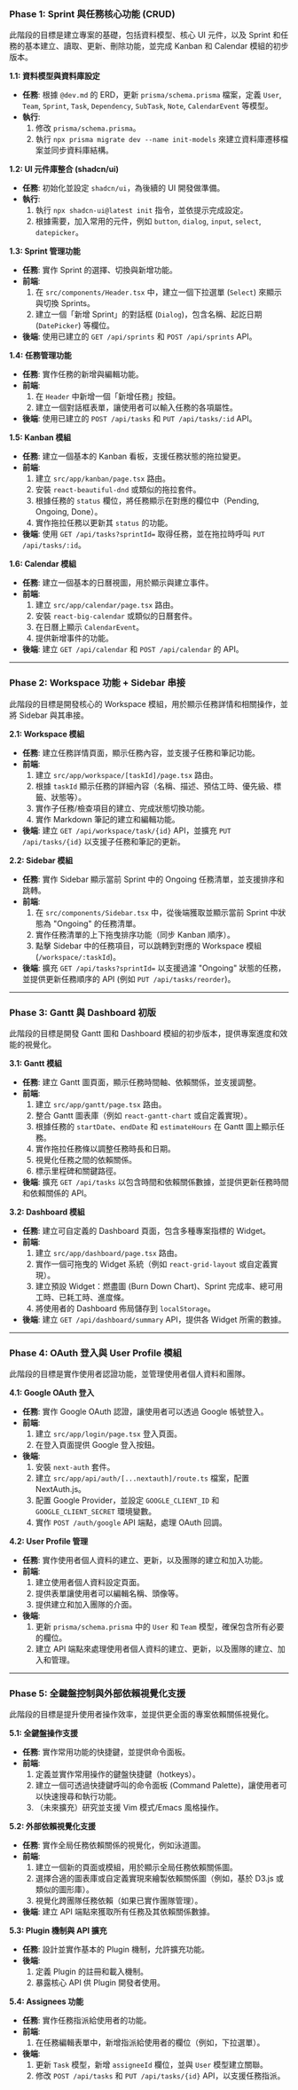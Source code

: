 ### **Phase 1: Sprint 與任務核心功能 (CRUD)**

此階段的目標是建立專案的基礎，包括資料模型、核心 UI 元件，以及 Sprint 和任務的基本建立、讀取、更新、刪除功能，並完成 Kanban 和 Calendar 模組的初步版本。

**1.1: 資料模型與資料庫設定**

*   **任務**: 根據 `@dev.md` 的 ERD，更新 `prisma/schema.prisma` 檔案，定義 `User`, `Team`, `Sprint`, `Task`, `Dependency`, `SubTask`, `Note`, `CalendarEvent` 等模型。
*   **執行**:
    1.  修改 `prisma/schema.prisma`。
    2.  執行 `npx prisma migrate dev --name init-models` 來建立資料庫遷移檔案並同步資料庫結構。

**1.2: UI 元件庫整合 (shadcn/ui)**

*   **任務**: 初始化並設定 `shadcn/ui`，為後續的 UI 開發做準備。
*   **執行**:
    1.  執行 `npx shadcn-ui@latest init` 指令，並依提示完成設定。
    2.  根據需要，加入常用的元件，例如 `button`, `dialog`, `input`, `select`, `datepicker`。

**1.3: Sprint 管理功能**

*   **任務**: 實作 Sprint 的選擇、切換與新增功能。
*   **前端**:
    1.  在 `src/components/Header.tsx` 中，建立一個下拉選單 (`Select`) 來顯示與切換 Sprints。
    2.  建立一個「新增 Sprint」的對話框 (`Dialog`)，包含名稱、起訖日期 (`DatePicker`) 等欄位。
*   **後端**: 使用已建立的 `GET /api/sprints` 和 `POST /api/sprints` API。

**1.4: 任務管理功能**

*   **任務**: 實作任務的新增與編輯功能。
*   **前端**:
    1.  在 `Header` 中新增一個「新增任務」按鈕。
    2.  建立一個對話框表單，讓使用者可以輸入任務的各項屬性。
*   **後端**: 使用已建立的 `POST /api/tasks` 和 `PUT /api/tasks/:id` API。

**1.5: Kanban 模組**

*   **任務**: 建立一個基本的 Kanban 看板，支援任務狀態的拖拉變更。
*   **前端**:
    1.  建立 `src/app/kanban/page.tsx` 路由。
    2.  安裝 `react-beautiful-dnd` 或類似的拖拉套件。
    3.  根據任務的 `status` 欄位，將任務顯示在對應的欄位中（Pending, Ongoing, Done）。
    4.  實作拖拉任務以更新其 `status` 的功能。
*   **後端**: 使用 `GET /api/tasks?sprintId=` 取得任務，並在拖拉時呼叫 `PUT /api/tasks/:id`。

**1.6: Calendar 模組**

*   **任務**: 建立一個基本的日曆視圖，用於顯示與建立事件。
*   **前端**:
    1.  建立 `src/app/calendar/page.tsx` 路由。
    2.  安裝 `react-big-calendar` 或類似的日曆套件。
    3.  在日曆上顯示 `CalendarEvent`。
    4.  提供新增事件的功能。
*   **後端**: 建立 `GET /api/calendar` 和 `POST /api/calendar` 的 API。

---

### **Phase 2: Workspace 功能 + Sidebar 串接**

此階段的目標是開發核心的 Workspace 模組，用於顯示任務詳情和相關操作，並將 Sidebar 與其串接。

**2.1: Workspace 模組**

*   **任務**: 建立任務詳情頁面，顯示任務內容，並支援子任務和筆記功能。
*   **前端**:
    1.  建立 `src/app/workspace/[taskId]/page.tsx` 路由。
    2.  根據 `taskId` 顯示任務的詳細內容（名稱、描述、預估工時、優先級、標籤、狀態等）。
    3.  實作子任務/檢查項目的建立、完成狀態切換功能。
    4.  實作 Markdown 筆記的建立和編輯功能。
*   **後端**: 建立 `GET /api/workspace/task/{id}` API，並擴充 `PUT /api/tasks/{id}` 以支援子任務和筆記的更新。

**2.2: Sidebar 模組**

*   **任務**: 實作 Sidebar 顯示當前 Sprint 中的 Ongoing 任務清單，並支援排序和跳轉。
*   **前端**:
    1.  在 `src/components/Sidebar.tsx` 中，從後端獲取並顯示當前 Sprint 中狀態為 "Ongoing" 的任務清單。
    2.  實作任務清單的上下拖曳排序功能（同步 Kanban 順序）。
    3.  點擊 Sidebar 中的任務項目，可以跳轉到對應的 Workspace 模組 (`/workspace/:taskId`)。
*   **後端**: 擴充 `GET /api/tasks?sprintId=` 以支援過濾 "Ongoing" 狀態的任務，並提供更新任務順序的 API (例如 `PUT /api/tasks/reorder`)。

---

### **Phase 3: Gantt 與 Dashboard 初版**

此階段的目標是開發 Gantt 圖和 Dashboard 模組的初步版本，提供專案進度和效能的視覺化。

**3.1: Gantt 模組**

*   **任務**: 建立 Gantt 圖頁面，顯示任務時間軸、依賴關係，並支援調整。
*   **前端**:
    1.  建立 `src/app/gantt/page.tsx` 路由。
    2.  整合 Gantt 圖表庫（例如 `react-gantt-chart` 或自定義實現）。
    3.  根據任務的 `startDate`、`endDate` 和 `estimateHours` 在 Gantt 圖上顯示任務。
    4.  實作拖拉任務條以調整任務時長和日期。
    5.  視覺化任務之間的依賴關係。
    6.  標示里程碑和關鍵路徑。
*   **後端**: 擴充 `GET /api/tasks` 以包含時間和依賴關係數據，並提供更新任務時間和依賴關係的 API。

**3.2: Dashboard 模組**

*   **任務**: 建立可自定義的 Dashboard 頁面，包含多種專案指標的 Widget。
*   **前端**:
    1.  建立 `src/app/dashboard/page.tsx` 路由。
    2.  實作一個可拖曳的 Widget 系統（例如 `react-grid-layout` 或自定義實現）。
    3.  建立預設 Widget：燃盡圖 (Burn Down Chart)、Sprint 完成率、總可用工時、已耗工時、進度條。
    4.  將使用者的 Dashboard 佈局儲存到 `localStorage`。
*   **後端**: 建立 `GET /api/dashboard/summary` API，提供各 Widget 所需的數據。

---

### **Phase 4: OAuth 登入與 User Profile 模組**

此階段的目標是實作使用者認證功能，並管理使用者個人資料和團隊。

**4.1: Google OAuth 登入**

*   **任務**: 實作 Google OAuth 認證，讓使用者可以透過 Google 帳號登入。
*   **前端**:
    1.  建立 `src/app/login/page.tsx` 登入頁面。
    2.  在登入頁面提供 Google 登入按鈕。
*   **後端**:
    1.  安裝 `next-auth` 套件。
    2.  建立 `src/app/api/auth/[...nextauth]/route.ts` 檔案，配置 NextAuth.js。
    3.  配置 Google Provider，並設定 `GOOGLE_CLIENT_ID` 和 `GOOGLE_CLIENT_SECRET` 環境變數。
    4.  實作 `POST /auth/google` API 端點，處理 OAuth 回調。

**4.2: User Profile 管理**

*   **任務**: 實作使用者個人資料的建立、更新，以及團隊的建立和加入功能。
*   **前端**:
    1.  建立使用者個人資料設定頁面。
    2.  提供表單讓使用者可以編輯名稱、頭像等。
    3.  提供建立和加入團隊的介面。
*   **後端**:
    1.  更新 `prisma/schema.prisma` 中的 `User` 和 `Team` 模型，確保包含所有必要的欄位。
    2.  建立 API 端點來處理使用者個人資料的建立、更新，以及團隊的建立、加入和管理。

---

### **Phase 5: 全鍵盤控制與外部依賴視覺化支援**

此階段的目標是提升使用者操作效率，並提供更全面的專案依賴關係視覺化。

**5.1: 全鍵盤操作支援**

*   **任務**: 實作常用功能的快捷鍵，並提供命令面板。
*   **前端**:
    1.  定義並實作常用操作的鍵盤快捷鍵（hotkeys）。
    2.  建立一個可透過快捷鍵呼叫的命令面板 (Command Palette)，讓使用者可以快速搜尋和執行功能。
    3.  （未來擴充）研究並支援 Vim 模式/Emacs 風格操作。

**5.2: 外部依賴視覺化支援**

*   **任務**: 實作全局任務依賴關係的視覺化，例如泳道圖。
*   **前端**:
    1.  建立一個新的頁面或模組，用於顯示全局任務依賴關係圖。
    2.  選擇合適的圖表庫或自定義實現來繪製依賴關係圖（例如，基於 D3.js 或類似的圖形庫）。
    3.  視覺化跨團隊任務依賴（如果已實作團隊管理）。
*   **後端**: 建立 API 端點來獲取所有任務及其依賴關係數據。

**5.3: Plugin 機制與 API 擴充**

*   **任務**: 設計並實作基本的 Plugin 機制，允許擴充功能。
*   **後端**:
    1.  定義 Plugin 的註冊和載入機制。
    2.  暴露核心 API 供 Plugin 開發者使用。

**5.4: Assignees 功能**

*   **任務**: 實作任務指派給使用者的功能。
*   **前端**:
    1.  在任務編輯表單中，新增指派給使用者的欄位（例如，下拉選單）。
*   **後端**:
    1.  更新 `Task` 模型，新增 `assigneeId` 欄位，並與 `User` 模型建立關聯。
    2.  修改 `POST /api/tasks` 和 `PUT /api/tasks/{id}` API，以支援任務指派。

